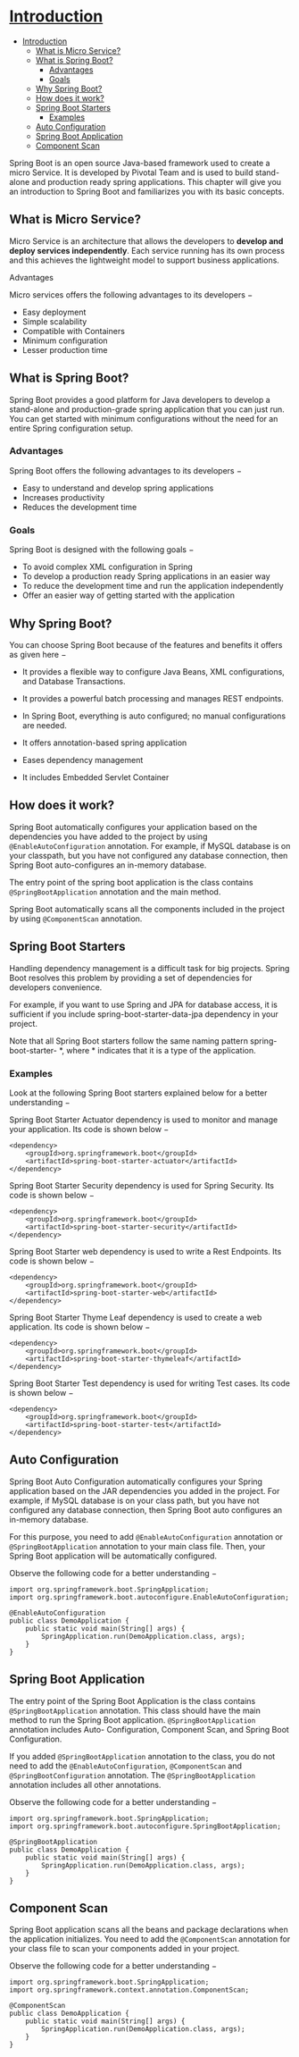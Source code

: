 # [Introduction](https://www.tutorialspoint.com/spring_boot/spring_boot_introduction.htm)

- [Introduction](#introduction)
  - [What is Micro Service?](#what-is-micro-service)
  - [What is Spring Boot?](#what-is-spring-boot)
    - [Advantages](#advantages)
    - [Goals](#goals)
  - [Why Spring Boot?](#why-spring-boot)
  - [How does it work?](#how-does-it-work)
  - [Spring Boot Starters](#spring-boot-starters)
    - [Examples](#examples)
  - [Auto Configuration](#auto-configuration)
  - [Spring Boot Application](#spring-boot-application)
  - [Component Scan](#component-scan)

Spring Boot is an open source Java-based framework used to create a micro Service. It is developed by Pivotal Team and is used to build stand-alone and production ready spring applications. This chapter will give you an introduction to Spring Boot and familiarizes you with its basic concepts.

## What is Micro Service?

Micro Service is an architecture that allows the developers to **develop and deploy services independently**. Each service running has its own process and this achieves the lightweight model to support business applications.

Advantages

Micro services offers the following advantages to its developers −

- Easy deployment
- Simple scalability
- Compatible with Containers
- Minimum configuration
- Lesser production time

## What is Spring Boot?

Spring Boot provides a good platform for Java developers to develop a stand-alone and production-grade spring application that you can just run. You can get started with minimum configurations without the need for an entire Spring configuration setup.

### Advantages

Spring Boot offers the following advantages to its developers −

- Easy to understand and develop spring applications
- Increases productivity
- Reduces the development time

### Goals

Spring Boot is designed with the following goals −

- To avoid complex XML configuration in Spring
- To develop a production ready Spring applications in an easier way
- To reduce the development time and run the application independently
- Offer an easier way of getting started with the application

## Why Spring Boot?

You can choose Spring Boot because of the features and benefits it offers as given here −

- It provides a flexible way to configure Java Beans, XML configurations, and Database Transactions.

- It provides a powerful batch processing and manages REST endpoints.

- In Spring Boot, everything is auto configured; no manual configurations are needed.

- It offers annotation-based spring application

- Eases dependency management

- It includes Embedded Servlet Container

## How does it work?

Spring Boot automatically configures your application based on the dependencies you have added to the project by using `@EnableAutoConfiguration` annotation. For example, if MySQL database is on your classpath, but you have not configured any database connection, then Spring Boot auto-configures an in-memory database.

The entry point of the spring boot application is the class contains `@SpringBootApplication` annotation and the main method.

Spring Boot automatically scans all the components included in the project by using `@ComponentScan` annotation.

## Spring Boot Starters

Handling dependency management is a difficult task for big projects. Spring Boot resolves this problem by providing a set of dependencies for developers convenience.

For example, if you want to use Spring and JPA for database access, it is sufficient if you include spring-boot-starter-data-jpa dependency in your project.

Note that all Spring Boot starters follow the same naming pattern spring-boot-starter- \*, where \* indicates that it is a type of the application.

### Examples

Look at the following Spring Boot starters explained below for a better understanding −

Spring Boot Starter Actuator dependency is used to monitor and manage your application. Its code is shown below −

    <dependency>
        <groupId>org.springframework.boot</groupId>
        <artifactId>spring-boot-starter-actuator</artifactId>
    </dependency>

Spring Boot Starter Security dependency is used for Spring Security. Its code is shown below −

    <dependency>
        <groupId>org.springframework.boot</groupId>
        <artifactId>spring-boot-starter-security</artifactId>
    </dependency>

Spring Boot Starter web dependency is used to write a Rest Endpoints. Its code is shown below −

    <dependency>
        <groupId>org.springframework.boot</groupId>
        <artifactId>spring-boot-starter-web</artifactId>
    </dependency>

Spring Boot Starter Thyme Leaf dependency is used to create a web application. Its code is shown below −

    <dependency>
        <groupId>org.springframework.boot</groupId>
        <artifactId>spring-boot-starter-thymeleaf</artifactId>
    </dependency>

Spring Boot Starter Test dependency is used for writing Test cases. Its code is shown below −

    <dependency>
        <groupId>org.springframework.boot</groupId>
        <artifactId>spring-boot-starter-test</artifactId>
    </dependency>

## Auto Configuration

Spring Boot Auto Configuration automatically configures your Spring application based on the JAR dependencies you added in the project. For example, if MySQL database is on your class path, but you have not configured any database connection, then Spring Boot auto configures an in-memory database.

For this purpose, you need to add `@EnableAutoConfiguration` annotation or `@SpringBootApplication` annotation to your main class file. Then, your Spring Boot application will be automatically configured.

Observe the following code for a better understanding −

    import org.springframework.boot.SpringApplication;
    import org.springframework.boot.autoconfigure.EnableAutoConfiguration;

    @EnableAutoConfiguration
    public class DemoApplication {
        public static void main(String[] args) {
            SpringApplication.run(DemoApplication.class, args);
        }
    }

## Spring Boot Application

The entry point of the Spring Boot Application is the class contains `@SpringBootApplication` annotation. This class should have the main method to run the Spring Boot application. `@SpringBootApplication` annotation includes Auto- Configuration, Component Scan, and Spring Boot Configuration.

If you added `@SpringBootApplication` annotation to the class, you do not need to add the `@EnableAutoConfiguration`, `@ComponentScan` and `@SpringBootConfiguration` annotation. The `@SpringBootApplication` annotation includes all other annotations.

Observe the following code for a better understanding −

    import org.springframework.boot.SpringApplication;
    import org.springframework.boot.autoconfigure.SpringBootApplication;

    @SpringBootApplication
    public class DemoApplication {
        public static void main(String[] args) {
            SpringApplication.run(DemoApplication.class, args);
        }
    }

## Component Scan

Spring Boot application scans all the beans and package declarations when the application initializes. You need to add the `@ComponentScan` annotation for your class file to scan your components added in your project.

Observe the following code for a better understanding −

    import org.springframework.boot.SpringApplication;
    import org.springframework.context.annotation.ComponentScan;

    @ComponentScan
    public class DemoApplication {
        public static void main(String[] args) {
            SpringApplication.run(DemoApplication.class, args);
        }
    }
